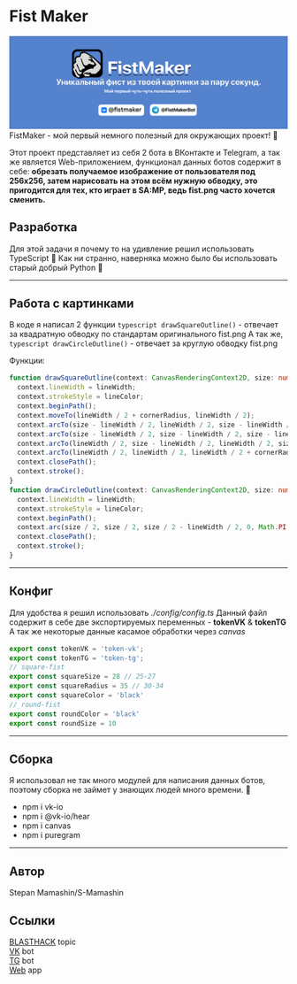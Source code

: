 # Fist Maker
<img src="./design/banner.jpg"  alt="error" title="cover-project">
FistMaker - мой первый немного полезный для окружающих проект! 🥶

Этот проект представляет из себя 2 бота в ВКонтакте и Telegram, а так же является Web-приложением, функционал данных ботов содержит в себе: **обрезать получаемое изображение от пользователя под 256x256, затем нарисовать на этом всём нужную обводку, 
это пригодится для тех, кто играет в SA:MP, ведь fist.png часто хочется сменить.**

## **Разработка**
Для этой задачи я почему то на удивление решил использовать TypeScript 🤯
Как ни странно, наверняка можно было бы использовать старый добрый Python 🐍

---

## **Работа с картинками**
В коде я написал 2 функции ```typescript drawSquareOutline()``` - отвечает за квадратную обводку по стандартам оригинального fist.png
А так же, ```typescript drawCircleOutline()``` - отвечает за круглую обводку fist.png

Функции: 
```typescript
function drawSquareOutline(context: CanvasRenderingContext2D, size: number, lineWidth: number, lineColor: string, cornerRadius: number) {
  context.lineWidth = lineWidth;
  context.strokeStyle = lineColor;
  context.beginPath();
  context.moveTo(lineWidth / 2 + cornerRadius, lineWidth / 2);
  context.arcTo(size - lineWidth / 2, lineWidth / 2, size - lineWidth / 2, lineWidth / 2 + cornerRadius, cornerRadius);
  context.arcTo(size - lineWidth / 2, size - lineWidth / 2, size - lineWidth / 2 - cornerRadius, size - lineWidth / 2, cornerRadius);
  context.arcTo(lineWidth / 2, size - lineWidth / 2, lineWidth / 2, size - lineWidth / 2 - cornerRadius, cornerRadius);
  context.arcTo(lineWidth / 2, lineWidth / 2, lineWidth / 2 + cornerRadius, lineWidth / 2, cornerRadius);
  context.closePath();
  context.stroke();
}
function drawCircleOutline(context: CanvasRenderingContext2D, size: number, lineWidth: number, lineColor: string) {
  context.lineWidth = lineWidth;
  context.strokeStyle = lineColor;
  context.beginPath();
  context.arc(size / 2, size / 2, size / 2 - lineWidth / 2, 0, Math.PI * 2);
  context.closePath();
  context.stroke();
}
```
---
## **Конфиг** 
Для удобства я решил использовать *./config/config.ts*
Данный файл содержит в себе две экспортируемых переменных - **tokenVK** & **tokenTG**
А так же некоторые данные касамое обработки через *canvas*
```typescript
export const tokenVK = 'token-vk';
export const tokenTG = 'token-tg';
// square-fist
export const squareSize = 28 // 25-27
export const squareRadius = 35 // 30-34
export const squareColor = 'black'
// round-fist
export const roundColor = 'black'
export const roundSize = 10
```

---

## **Сборка**
Я использовал не так много модулей для написания данных ботов, поэтому сборка не займет у знающих людей много времени. 🔩
* npm i vk-io
* npm i @vk-io/hear
* npm i canvas
* npm i puregram
  


---
## **Автор**
Stepan Mamashin/S-Mamashin

## **Ссылки**
[BLASTHACK](https://www.blast.hk/threads/183886/) topic <br>
[VK](https://vk.com/fistmaker) bot <br>
[TG](https://t.me/FistMakerBot) bot <br>
[Web](https://smamashin.ru/fistmaker/) app



